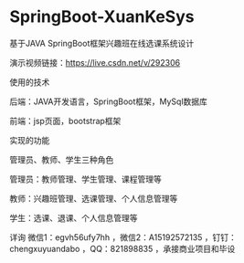 # SpringBoot-XuanKeSys
基于JAVA SpringBoot框架兴趣班在线选课系统设计

演示视频链接：https://live.csdn.net/v/292306

使用的技术

后端：JAVA开发语言，SpringBoot框架，MySql数据库

前端：jsp页面，bootstrap框架

实现的功能

管理员、教师、学生三种角色

管理员：教师管理、学生管理、课程管理等

教师：兴趣班管理、选课管理、个人信息管理等

学生：选课、退课、个人信息管理等

详询 微信1：egvh56ufy7hh ，微信2：A15192572135 ，钉钉：chengxuyuandabo ，QQ：821898835 ，承接商业项目和毕设
